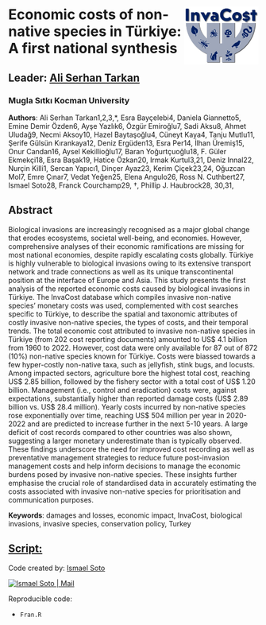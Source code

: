 <img align="right" src="Icons/InvaCostLogoIdea10.jpg" width="150" style="margin-top: 40px">

# Economic costs of non-native species in Türkiye: A first national synthesis
## Leader: <a href="https://www.mu.edu.tr/tr/personel/serhan">Ali Serhan Tarkan</a>
### Mugla Sıtkı Kocman University

<strong>Authors</strong>:
Ali Serhan Tarkan1,2,3,*, Esra Bayçelebi4, Daniela Giannetto5, Emine Demir Özden6, Ayşe Yazlık6, Özgür Emiroğlu7, Sadi Aksu8, Ahmet Uludağ9, Necmi Aksoy10, Hazel Baytaşoğlu4, Cüneyt Kaya4, Tanju Mutlu11, Şerife Gülsün Kırankaya12, Deniz Ergüden13, Esra Per14, İlhan Üremiş15, Onur Candan16, Aysel Kekillioğlu17, Baran Yoğurtçuoğlu18, F. Güler Ekmekçi18, Esra Başak19, Hatice Özkan20, Irmak Kurtul3,21, Deniz Innal22, Nurçin Killi1, Sercan Yapıcı1, Dinçer Ayaz23, Kerim Çiçek23,24, Oğuzcan Mol7, Emre Çınar7, Vedat Yeğen25, Elena Angulo26, Ross N. Cuthbert27, Ismael Soto28, Franck Courchamp29, †, Phillip J. Haubrock28, 30,31,
## Abstract
Biological invasions are increasingly recognised as a major global change that erodes ecosystems, societal well-being, and economies. However, comprehensive analyses of their economic ramifications are missing for most national economies, despite rapidly escalating costs globally. Türkiye is highly vulnerable to biological invasions owing to its extensive transport network and trade connections as well as its unique transcontinental position at the interface of Europe and Asia. This study presents the first analysis of the reported economic costs caused by biological invasions in Türkiye. The InvaCost database which compiles invasive non-native species’ monetary costs was used, complemented with cost searches specific to Türkiye, to describe the spatial and taxonomic attributes of costly invasive non-native species, the types of costs, and their temporal trends. The total economic cost attributed to invasive non-native species in Türkiye (from 202 cost reporting documents) amounted to US$ 4.1 billion from 1960 to 2022. However, cost data were only available for 87 out of 872 (10%) non-native species known for Türkiye. Costs were biassed towards a few hyper-costly non-native taxa, such as jellyfish, stink bugs, and locusts. Among impacted sectors, agriculture bore the highest total cost, reaching US$ 2.85 billion, followed by the fishery sector with a total cost of US$ 1.20 billion. Management (i.e., control and eradication) costs were, against expectations, substantially higher than reported damage costs (US$ 2.89 billion vs. US$ 28.4 million). Yearly costs incurred by non-native species rose exponentially over time, reaching US$ 504 million per year in 2020-2022 and are predicted to increase further in the next 5-10 years. A large deficit of cost records compared to other countries was also shown, suggesting a larger monetary underestimate than is typically observed. These findings underscore the need for improved cost recording as well as preventative management strategies to reduce future post-invasion management costs and help inform decisions to manage the economic burdens posed by invasive non-native species. These insights further emphasise the crucial role of standardised data in accurately estimating the costs associated with invasive non-native species for prioritisation and communication purposes.

**Keywords**: damages and losses, economic impact, InvaCost, biological invasions, invasive species, conservation policy, Turkey

## <a href="https://github.com/IsmaSA/Aquaculture/tree/master/Code">Script:</a>
Code created by: <a href="https://www.researchgate.net/profile/Ismael-Soto-4">Ismael Soto</a><br>  

[<img target="_blank" alt="Ismael Soto | Mail" width="90px" height="30" src="https://img.shields.io/badge/Gmail-D14836?style=for-the-badge&logo=gmail&logoColor=white" />][mail] 

[mail]: mailto:isma-sa@hotmail.com

Reproducible code:
- <code>Fran.R</code>


